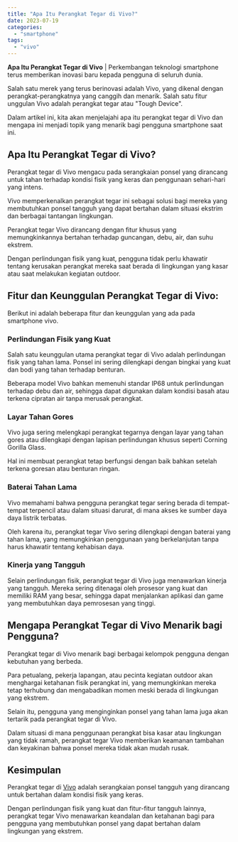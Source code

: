 ```yaml
---
title: "Apa Itu Perangkat Tegar di Vivo?"
date: 2023-07-19
categories: 
  - "smartphone"
tags: 
  - "vivo"
---
```


**Apa Itu Perangkat Tegar di Vivo** | Perkembangan teknologi smartphone terus memberikan inovasi baru kepada pengguna di seluruh dunia.

Salah satu merek yang terus berinovasi adalah Vivo, yang dikenal dengan perangkat-perangkatnya yang canggih dan menarik. Salah satu fitur unggulan Vivo adalah perangkat tegar atau "Tough Device".

Dalam artikel ini, kita akan menjelajahi apa itu perangkat tegar di Vivo dan mengapa ini menjadi topik yang menarik bagi pengguna smartphone saat ini.

## Apa Itu Perangkat Tegar di Vivo?

Perangkat tegar di Vivo mengacu pada serangkaian ponsel yang dirancang untuk tahan terhadap kondisi fisik yang keras dan penggunaan sehari-hari yang intens.

Vivo memperkenalkan perangkat tegar ini sebagai solusi bagi mereka yang membutuhkan ponsel tangguh yang dapat bertahan dalam situasi ekstrim dan berbagai tantangan lingkungan.

Perangkat tegar Vivo dirancang dengan fitur khusus yang memungkinkannya bertahan terhadap guncangan, debu, air, dan suhu ekstrem.

Dengan perlindungan fisik yang kuat, pengguna tidak perlu khawatir tentang kerusakan perangkat mereka saat berada di lingkungan yang kasar atau saat melakukan kegiatan outdoor.

## Fitur dan Keunggulan Perangkat Tegar di Vivo:

Berikut ini adalah beberapa fitur dan keunggulan yang ada pada smartphone vivo.

### Perlindungan Fisik yang Kuat

Salah satu keunggulan utama perangkat tegar di Vivo adalah perlindungan fisik yang tahan lama. Ponsel ini sering dilengkapi dengan bingkai yang kuat dan bodi yang tahan terhadap benturan.

Beberapa model Vivo bahkan memenuhi standar IP68 untuk perlindungan terhadap debu dan air, sehingga dapat digunakan dalam kondisi basah atau terkena cipratan air tanpa merusak perangkat.

### Layar Tahan Gores

Vivo juga sering melengkapi perangkat tegarnya dengan layar yang tahan gores atau dilengkapi dengan lapisan perlindungan khusus seperti Corning Gorilla Glass.

Hal ini membuat perangkat tetap berfungsi dengan baik bahkan setelah terkena goresan atau benturan ringan.

### Baterai Tahan Lama

Vivo memahami bahwa pengguna perangkat tegar sering berada di tempat-tempat terpencil atau dalam situasi darurat, di mana akses ke sumber daya daya listrik terbatas.

Oleh karena itu, perangkat tegar Vivo sering dilengkapi dengan baterai yang tahan lama, yang memungkinkan penggunaan yang berkelanjutan tanpa harus khawatir tentang kehabisan daya.

### Kinerja yang Tangguh

Selain perlindungan fisik, perangkat tegar di Vivo juga menawarkan kinerja yang tangguh. Mereka sering ditenagai oleh prosesor yang kuat dan memiliki RAM yang besar, sehingga dapat menjalankan aplikasi dan game yang membutuhkan daya pemrosesan yang tinggi.

## Mengapa Perangkat Tegar di Vivo Menarik bagi Pengguna?

Perangkat tegar di Vivo menarik bagi berbagai kelompok pengguna dengan kebutuhan yang berbeda.

Para petualang, pekerja lapangan, atau pecinta kegiatan outdoor akan menghargai ketahanan fisik perangkat ini, yang memungkinkan mereka tetap terhubung dan mengabadikan momen meski berada di lingkungan yang ekstrem.

Selain itu, pengguna yang menginginkan ponsel yang tahan lama juga akan tertarik pada perangkat tegar di Vivo.

Dalam situasi di mana penggunaan perangkat bisa kasar atau lingkungan yang tidak ramah, perangkat tegar Vivo memberikan keamanan tambahan dan keyakinan bahwa ponsel mereka tidak akan mudah rusak.

## Kesimpulan

Perangkat tegar di [Vivo](https://www.vivo.com/id) adalah serangkaian ponsel tangguh yang dirancang untuk bertahan dalam kondisi fisik yang keras.

Dengan perlindungan fisik yang kuat dan fitur-fitur tangguh lainnya, perangkat tegar Vivo menawarkan keandalan dan ketahanan bagi para pengguna yang membutuhkan ponsel yang dapat bertahan dalam lingkungan yang ekstrem.
